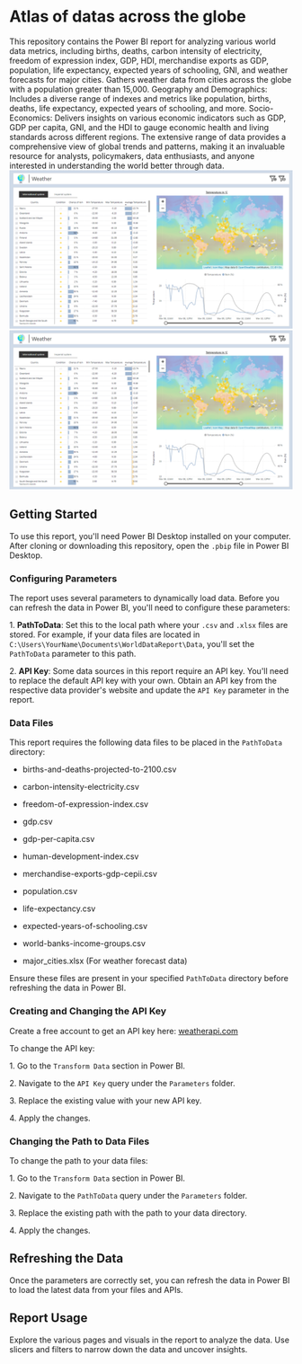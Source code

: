 # Atlas of datas across the globe
This repository contains the Power BI report for analyzing various world data metrics, including births, deaths, carbon intensity of electricity, freedom of expression index, GDP, HDI, merchandise exports as GDP, population, life expectancy, expected years of schooling, GNI, and weather forecasts for major cities.
Gathers weather data from cities across the globe with a population greater than 15,000.
Geography and Demographics: Includes a diverse range of indexes and metrics like population, births, deaths, life expectancy, expected years of schooling, and more.
Socio-Economics: Delivers insights on various economic indicators such as GDP, GDP per capita, GNI, and the HDI to gauge economic health and living standards across different regions.
The extensive range of data provides a comprehensive view of global trends and patterns, making it an invaluable resource for analysts, policymakers, data enthusiasts, and anyone interested in understanding the world better through data.
![Dashboard Screenshot](https://github.com/FazilMammadli/DataAtlas/blob/main/w_1.png)
![Dashboard Screenshot 2](https://github.com/FazilMammadli/DataAtlas/blob/main/w_1.png)


## Getting Started

To use this report, you'll need Power BI Desktop installed on your computer. After cloning or downloading this repository, open the `.pbip` file in Power BI Desktop.

### Configuring Parameters

The report uses several parameters to dynamically load data. Before you can refresh the data in Power BI, you'll need to configure these parameters:

1\. **PathToData**: Set this to the local path where your `.csv` and `.xlsx` files are stored. For example, if your data files are located in `C:\Users\YourName\Documents\WorldDataReport\Data`, you'll set the `PathToData` parameter to this path.

2\. **API Key**: Some data sources in this report require an API key. You'll need to replace the default API key with your own. Obtain an API key from the respective data provider's website and update the `API Key` parameter in the report.

### Data Files

This report requires the following data files to be placed in the `PathToData` directory:

- births-and-deaths-projected-to-2100.csv

- carbon-intensity-electricity.csv

- freedom-of-expression-index.csv

- gdp.csv

- gdp-per-capita.csv

- human-development-index.csv

- merchandise-exports-gdp-cepii.csv

- population.csv

- life-expectancy.csv

- expected-years-of-schooling.csv

- world-banks-income-groups.csv

- major_cities.xlsx (For weather forecast data)

Ensure these files are present in your specified `PathToData` directory before refreshing the data in Power BI.

### Creating and Changing the API Key

Create a free account to get an API key here: [weatherapi.com](https://www.weatherapi.com/)

To change the API key:

1\. Go to the `Transform Data` section in Power BI.

2\. Navigate to the `API Key` query under the `Parameters` folder.

3\. Replace the existing value with your new API key.

4\. Apply the changes.

### Changing the Path to Data Files

To change the path to your data files:

1\. Go to the `Transform Data` section in Power BI.

2\. Navigate to the `PathToData` query under the `Parameters` folder.

3\. Replace the existing path with the path to your data directory.

4\. Apply the changes.

## Refreshing the Data

Once the parameters are correctly set, you can refresh the data in Power BI to load the latest data from your files and APIs.

## Report Usage

Explore the various pages and visuals in the report to analyze the data. Use slicers and filters to narrow down the data and uncover insights.

